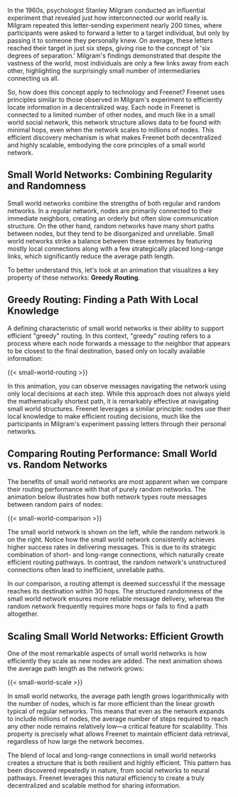 In the 1960s, psychologist Stanley Milgram conducted an influential experiment that revealed just
how interconnected our world really is. Milgram repeated this letter-sending experiment nearly 200
times, where participants were asked to forward a letter to a target individual, but only by passing
it to someone they personally knew. On average, these letters reached their target in just six
steps, giving rise to the concept of 'six degrees of separation.' Milgram's findings demonstrated
that despite the vastness of the world, most individuals are only a few links away from each other,
highlighting the surprisingly small number of intermediaries connecting us all.

So, how does this concept apply to technology and Freenet? Freenet uses principles similar to those
observed in Milgram's experiment to efficiently locate information in a decentralized way. Each node
in Freenet is connected to a limited number of other nodes, and much like in a small world social
network, this network structure allows data to be found with minimal hops, even when the network
scales to millions of nodes. This efficient discovery mechanism is what makes Freenet both
decentralized and highly scalable, embodying the core principles of a small world network.

## Small World Networks: Combining Regularity and Randomness

Small world networks combine the strengths of both regular and random networks. In a regular
network, nodes are primarily connected to their immediate neighbors, creating an orderly but often
slow communication structure. On the other hand, random networks have many short paths between
nodes, but they tend to be disorganized and unreliable. Small world networks strike a balance
between these extremes by featuring mostly local connections along with a few strategically placed
long-range links, which significantly reduce the average path length.

To better understand this, let's look at an animation that visualizes a key property of these
networks: **Greedy Routing**.

## Greedy Routing: Finding a Path With Local Knowledge

A defining characteristic of small world networks is their ability to support efficient "greedy"
routing. In this context, "greedy" routing refers to a process where each node forwards a message to
the neighbor that appears to be closest to the final destination, based only on locally available
information:

{{< small-world-routing >}}

In this animation, you can observe messages navigating the network using only local decisions at
each step. While this approach does not always yield the mathematically shortest path, it is
remarkably effective at navigating small world structures. Freenet leverages a similar principle:
nodes use their local knowledge to make efficient routing decisions, much like the participants in
Milgram's experiment passing letters through their personal networks.

## Comparing Routing Performance: Small World vs. Random Networks

The benefits of small world networks are most apparent when we compare their routing performance
with that of purely random networks. The animation below illustrates how both network types route
messages between random pairs of nodes:

{{< small-world-comparison >}}

The small world network is shown on the left, while the random network is on the right. Notice how
the small world network consistently achieves higher success rates in delivering messages. This is
due to its strategic combination of short- and long-range connections, which naturally create
efficient routing pathways. In contrast, the random network's unstructured connections often lead to
inefficient, unreliable paths.

In our comparison, a routing attempt is deemed successful if the message reaches its destination
within 30 hops. The structured randomness of the small world network ensures more reliable message
delivery, whereas the random network frequently requires more hops or fails to find a path
altogether.

## Scaling Small World Networks: Efficient Growth

One of the most remarkable aspects of small world networks is how efficiently they scale as new
nodes are added. The next animation shows the average path length as the network grows:

{{< small-world-scale >}}

In small world networks, the average path length grows logarithmically with the number of nodes,
which is far more efficient than the linear growth typical of regular networks. This means that even
as the network expands to include millions of nodes, the average number of steps required to reach
any other node remains relatively low—a critical feature for scalability. This property is precisely
what allows Freenet to maintain efficient data retrieval, regardless of how large the network
becomes.

The blend of local and long-range connections in small world networks creates a structure that is
both resilient and highly efficient. This pattern has been discovered repeatedly in nature, from
social networks to neural pathways. Freenet leverages this natural efficiency to create a truly
decentralized and scalable method for sharing information.
